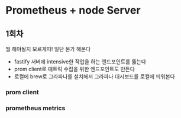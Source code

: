 # Prometheus + node Server

## 1회차

뭘 해야될지 모르게따! 일단 몬가 해본다

- fastify 서버에 intensive한 작업을 하는 엔드포인트를 뚫는다
- prom client로 매트릭 수집을 위한 엔드포인트도 만든다
- 로컬에 brew로 그라파나를 설치해서 그라파나 대시보드를 로컬에 띄워본다

### prom client

### prometheus metrics
